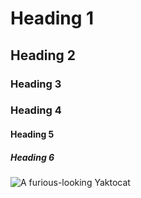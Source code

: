 # Heading 1
## Heading 2
### Heading 3
### Heading 4
#### Heading 5
##### Heading 6

![A furious-looking Yaktocat](https://octodex.github.com/images/yaktocat.png)

